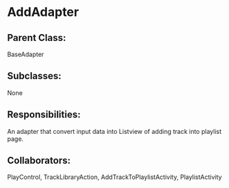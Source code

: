 # AddAdapter

## Parent Class:
BaseAdapter

## Subclasses:
None

## Responsibilities:
An adapter that convert input data into Listview of adding track into playlist page.

## Collaborators:
PlayControl, TrackLibraryAction, AddTrackToPlaylistActivity, PlaylistActivity
